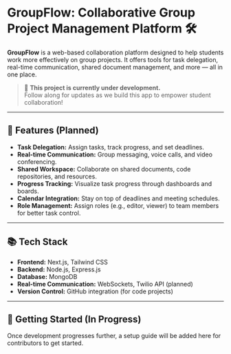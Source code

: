 # GroupFlow: Collaborative Group Project Management Platform 🛠️

**GroupFlow** is a web-based collaboration platform designed to help students work more effectively on group projects. It offers tools for task delegation, real-time communication, shared document management, and more — all in one place.

> 🚧 **This project is currently under development.**  
> Follow along for updates as we build this app to empower student collaboration!

---

## 🚀 **Features (Planned)**
- **Task Delegation:** Assign tasks, track progress, and set deadlines.
- **Real-time Communication:** Group messaging, voice calls, and video conferencing.
- **Shared Workspace:** Collaborate on shared documents, code repositories, and resources.
- **Progress Tracking:** Visualize task progress through dashboards and boards.
- **Calendar Integration:** Stay on top of deadlines and meeting schedules.
- **Role Management:** Assign roles (e.g., editor, viewer) to team members for better task control.

---

## 📚 **Tech Stack**
- **Frontend:** Next.js, Tailwind CSS
- **Backend:** Node.js, Express.js
- **Database:** MongoDB
- **Real-time Communication:** WebSockets, Twilio API (planned)
- **Version Control:** GitHub integration (for code projects)

---

## 🌱 **Getting Started (In Progress)**
Once development progresses further, a setup guide will be added here for contributors to get started.

